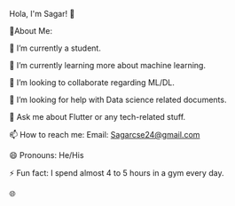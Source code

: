 Hola, I'm Sagar! 👋 

💫About Me: 

🔭 I’m currently a student. 

🌱 I’m currently learning more about machine learning. 

👯 I’m looking to collaborate regarding ML/DL. 

🤔 I’m looking for help with Data science related documents. 

💬 Ask me about Flutter or any tech-related stuff. 

📫 How to reach me: Email: Sagarcse24@gmail.com

😄 Pronouns: He/His 

⚡ Fun fact: I spend almost 4 to 5 hours in a gym every day. 

🌐 

 
